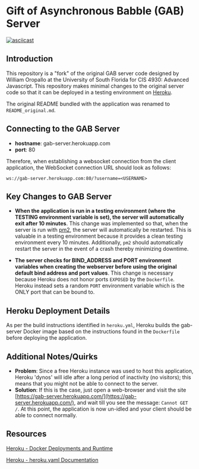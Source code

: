 # Gift of Asynchronous Babble (GAB) Server

[![asciicast](https://asciinema.org/a/222966.svg)](https://asciinema.org/a/222966)

## Introduction
This repository is a "fork" of the original GAB server code designed by William Oropallo at the University of South Florida for CIS 4930: Advanced Javascript. This repository makes minimal changes to the original server code so that it can be deployed in a testing environment on [Heroku](https://gab-server.herokuapp.com/).

The original README bundled with the application was renamed to `README_original.md`.

## Connecting to the GAB Server
- **hostname**: gab-server.herokuapp.com
- **port**: 80

Therefore, when establishing a websocket connection from the client application, the WebSocket connection URL should look as follows:

`ws://gab-server.herokuapp.com:80/?username=<USERNAME>`

## Key Changes to GAB Server
- **When the application is run in a testing environment (where the TESTING environment variable is set), the server will automatically exit after 10 minutes**. This change was implemented so that, when the server is run with [pm2](https://www.npmjs.com/package/pm2), the server will automatically be restarted. This is valuable in a testing environment because it provides a clean testing environment every 10 minutes. Additionally, `pm2` should automatically restart the server in the event of a crash thereby minimizing downtime.

- **The server checks for BIND_ADDRESS and PORT environment variables when creating the webserver before using the original default bind address and port values**. This change is necessary because Heroku does not honor ports `EXPOSED` by the `Dockerfile`. Heroku instead sets a random `PORT` environment variable which is the ONLY port that can be bound to.

## Heroku Deployment Details
As per the build instructions identified in `heroku.yml`, Heroku builds the gab-server Docker image based on the instructions found in the `Dockerfile` before deploying the application.

## Additional Notes/Quirks
- **Problem**: Since a free Heroku instance was used to host this application, Heroku 'dynos' will idle after a long period of inactivity (no visitors); this means that you might not be able to connect to the server. 
- **Solution**: If this is the case, just open a web-browser and visit the site [https://gab-server.herokuapp.com/](https://gab-server.herokuapp.com/), and wait till you see the message: `Cannot GET /`. At this point, the application is now un-idled and your client should be able to connect normally.

## Resources
[Heroku - Docker Deployments and Runtime](https://devcenter.heroku.com/articles/container-registry-and-runtime)

[Heroku - heroku.yaml Documentation](https://devcenter.heroku.com/articles/build-docker-images-heroku-yml)